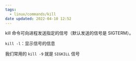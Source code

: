 ```yaml
---
tags:
  - linux/commands/kill
date updated: 2022-04-10 12:52
---
```


kill 命令可向进程发送指定的信号（默认发送的信号是 SIGTERM）。

`kill -l`：显示信号的信息

我们常用的 `kill -9` 就是 
 `SIGKILL` 信号
